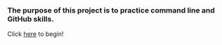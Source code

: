 ### The purpose of this project is to practice command line and GitHub skills.

Click [here](home.md) to begin!
